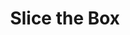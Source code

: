 ---
title: Slice the Box
developer: Armor Games
image: SliceTheBox.jpg
link: https://play.google.com/store/apps/details?id=com.qzix13.slicethebox
android: https://play.google.com/store/apps/details?id=com.qzix13.slicethebox
flash: http://armorgames.com/play/14864/slice-the-box
---